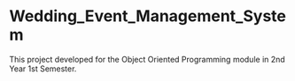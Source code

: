 # Wedding_Event_Management_System

This project developed for the Object Oriented Programming module in 2nd Year 1st Semester.
